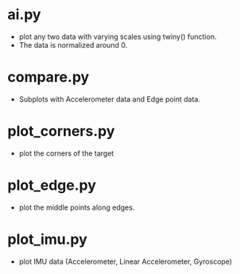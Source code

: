 # ai.py
* plot any two data with varying scales using twiny() function.
* The data is normalized around 0.

# compare.py
* Subplots with Accelerometer data and Edge point data.

# plot_corners.py
* plot the corners of the target

# plot_edge.py
* plot the middle points along edges.

# plot_imu.py
* plot IMU data (Accelerometer, Linear Accelerometer, Gyroscope)
